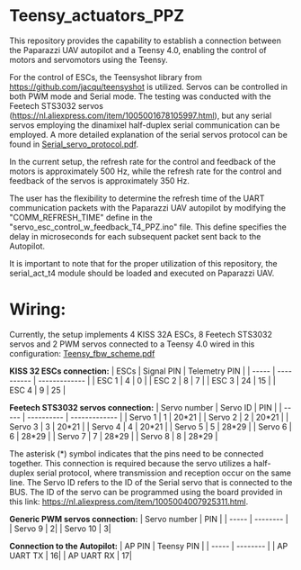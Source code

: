 # Teensy_actuators_PPZ
This repository provides the capability to establish a connection between the Paparazzi UAV autopilot and a Teensy 4.0, enabling the control of motors and servomotors using the Teensy.

For the control of ESCs, the Teensyshot library from https://github.com/jacqu/teensyshot is utilized.
Servos can be controlled in both PWM mode and Serial mode. The testing was conducted with the Feetech STS3032 servos (https://nl.aliexpress.com/item/1005001678105997.html), 
but any serial servos employing the dinamixel half-duplex serial communication can be employed. 
A more detailed explanation of the serial servos protocol can be found in [Serial_servo_protocol.pdf](Documentation/Serial_servo_protocol.pdf).

In the current setup, the refresh rate for the control and feedback of the motors is approximately 500 Hz, while the refresh rate for the control and feedback of the servos is approximately 350 Hz.

The user has the flexibility to determine the refresh time of the UART communication packets with the Paparazzi UAV autopilot by modifying the "COMM_REFRESH_TIME" define in the 
"servo_esc_control_w_feedback_T4_PPZ.ino" file. This define specifies the delay in microseconds for each subsequent packet sent back to the Autopilot.

It is important to note that for the proper utilization of this repository, the serial_act_t4 module should be loaded and executed on Paparazzi UAV.
 
# Wiring:
Currently, the setup implements 4 KISS 32A ESCs, 8 Feetech STS3032 servos and 2 PWM servos connected to a Teensy 4.0 wired in this configuration:
[Teensy_fbw_scheme.pdf](Documentation/Teensy_fbw_scheme.pdf)

**KISS 32 ESCs connection:**
|  ESCs | Signal PIN | Telemetry PIN |
| ----- | ---------- | ------------- |
| ESC 1 | 4 | 0 |
| ESC 2 | 8 | 7 |
| ESC 3 | 24 | 15 |
| ESC 4 | 9 | 25 |

**Feetech STS3032 servos connection:**
|  Servo number | Servo ID | PIN |
| ----- | ---------- | ------------- |
| Servo 1 | 1 | 20\*21 | 
| Servo 2 | 2 | 20\*21 | 
| Servo 3 | 3 | 20\*21 | 
| Servo 4 | 4 | 20\*21 | 
| Servo 5 | 5 | 28\*29 | 
| Servo 6 | 6 | 28\*29 | 
| Servo 7 | 7 | 28\*29 | 
| Servo 8 | 8 | 28\*29 | 

The asterisk (\*) symbol indicates that the pins need to be connected together. This connection is required because the servo utilizes a half-duplex serial protocol, where transmission and reception occur on the same line.
The Servo ID refers to the ID of the Serial servo that is connected to the BUS. The ID of the servo can be programmed using the board provided in this link: https://nl.aliexpress.com/item/1005004007925311.html.

**Generic PWM servos connection:**
|  Servo number | PIN |
| ----- | -------- |
| Servo 9 | 2| 
| Servo 10 | 3| 

**Connection to the Autopilot:**
|  AP PIN | Teensy PIN |
| ----- | -------- |
| AP UART TX | 16| 
| AP UART RX | 17| 
